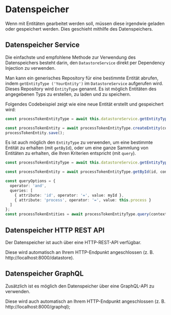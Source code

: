 # Datenspeicher
Wenn mit Entitäten gearbeitet werden soll, müssen diese irgendwie geladen oder gespeichert werden. Dies geschieht mithilfe des Datenspeichers. 

## Datenspeicher Service

Die einfachste und empfohlene Methode zur Verwendung des Datenspeichers besteht darin, den `DatastoreService` direkt per Dependency Injection zu verwenden.

Man kann ein generisches Repository für eine bestimmte Entität abrufen, indem  `getEntityType ('YourEntity')` im `DatastoreService` aufgerufen wird.
Dieses Repository wird `EntityType` genannt. Es ist möglich Entitäten des angegebenen Typs zu erstellen, zu laden und zu speichern.

Folgendes Codebeispiel zeigt wie eine neue Entität erstellt und gespeichert wird: 

```typescript
const processTokenEntityType = await this.datastoreService.getEntityType('ProcessToken');

const processTokenEntity = await processTokenEntityType.createEntity(context);
processTokenEntity.save();
```

Es ist auch möglich den `EntityType` zu verwenden, um eine bestimmte Entität zu erhalten (mit `getById`), oder um eine ganze Sammlung von Entitäten zu erhalten, die Ihren Kriterien entspricht (mit `query`).

```typescript
const processTokenEntityType = await this.datastoreService.getEntityType('ProcessToken');

const processTokenEntity = await processTokenEntityType.getById(id, context);

const queryOptions = {
  operator: 'and',
  queries: [
    { attribute: 'id', operator: '=', value: myId },
    { attribute: 'process', operator: '=', value: this.process }
  ]
};
const processTokenEntities = await processTokenEntityType.query(context, queryOptions);
```

## Datenspeicher HTTP REST API

Der Datenspeicher ist auch über eine HTTP-REST-API verfügbar.

Diese wird automatisch an Ihrem HTTP-Endpunkt angeschlossen (z. B. http://localhost:8000/datastore).

## Datenspeicher GraphQL

Zusätzlich ist es möglich den Datenspeicher über eine GraphQL-API zu verwenden.

Diese wird auch automatisch an Ihrem HTTP-Endpunkt angeschlossen (z. B. http://localhost:8000/graphql);
